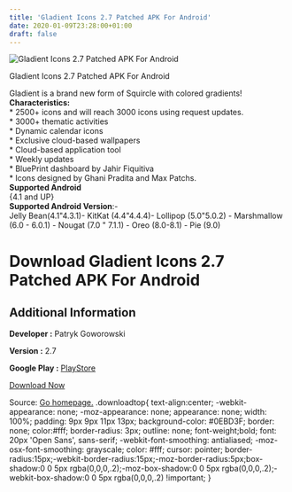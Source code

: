 ```yaml
---
title: 'Gladient Icons 2.7 Patched APK For Android'
date: 2020-01-09T23:28:00+01:00
draft: false
---
```


![Gladient Icons 2.7 Patched APK For Android](https://i0.wp.com/apkhome.net/wp-content/uploads/2020/01/Gladient-Icons-2.7-Patched.png "Gladient Icons 2.7 Patched APK For Android")

  

Gladient Icons 2.7 Patched APK For Android

Gladient is a brand new form of Squircle with colored gradients!  
**Characteristics:**  
\* 2500+ icons and will reach 3000 icons using request updates.  
\* 3000+ thematic activities  
\* Dynamic calendar icons  
\* Exclusive cloud-based wallpapers  
\* Cloud-based application tool  
\* Weekly updates  
\* BluePrint dashboard by Jahir Fiquitiva  
\* Icons designed by Ghani Pradita and Max Patchs.  
**Supported Android**  
{4.1 and UP}  
**Supported Android Version**:-  
Jelly Bean(4.1"4.3.1)- KitKat (4.4"4.4.4)- Lollipop (5.0"5.0.2) - Marshmallow (6.0 - 6.0.1) - Nougat (7.0 " 7.1.1) - Oreo (8.0-8.1) - Pie (9.0)

Download Gladient Icons 2.7 Patched APK For Android
===================================================

Additional Information
----------------------

**Developer :** Patryk Goworowski

**Version :** 2.7

**Google Play :** [PlayStore](https://play.google.com/store/apps/details?id=com.maxghani.gladient)

  

[Download Now](https://store4app.co/post/gladient-icons-2-7-patched-apk-for-android_1578598004)

  
Source: [Go homepage.](https://store4app.co/post/gladient-icons-2-7-patched-apk-for-android_1578598004) .downloadtop{ text-align:center; -webkit-appearance: none; -moz-appearance: none; appearance: none; width: 100%; padding: 9px 9px 11px 13px; background-color: #0EBD3F; border: none; color:#fff; border-radius: 3px; outline: none; font-weight;bold; font: 20px 'Open Sans', sans-serif; -webkit-font-smoothing: antialiased; -moz-osx-font-smoothing: grayscale; color: #fff; cursor: pointer; border-radius:15px;-webkit-border-radius:15px;-moz-border-radius:5px;box-shadow:0 0 5px rgba(0,0,0,.2);-moz-box-shadow:0 0 5px rgba(0,0,0,.2);-webkit-box-shadow:0 0 5px rgba(0,0,0,.2) !important; }
